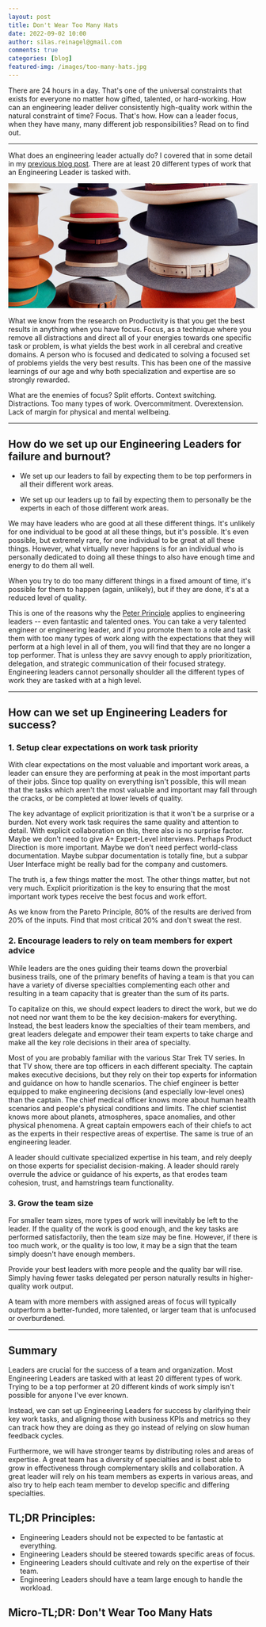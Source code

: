 ```yaml
---
layout: post
title: Don't Wear Too Many Hats
date: 2022-09-02 10:00
author: silas.reinagel@gmail.com
comments: true
categories: [blog]
featured-img: /images/too-many-hats.jpg
---
```


There are 24 hours in a day. That's one of the universal constraints that exists for everyone no matter how gifted, talented, or hard-working. How can an engineering leader deliver consistently high-quality work within the natural constraint of time? Focus. That's how. How can a leader focus, when they have many, many different job responsibilities? Read on to find out.

----

What does an engineering leader actually do? I covered that in some detail in my [previous blog post](https://www.silasreinagel.com/blog/2022/08/16/the-cushy-job-of-an-engineering-leader/). There are at least 20 different types of work that an Engineering Leader is tasked with.

<img src="/images/too-many-hats.jpg" alt="Too Many Hats - Representing the Many Responsibilities of an Engineering Leader"/>

What we know from the research on Productivity is that you get the best results in anything when you have focus. Focus, as a technique where you remove all distractions and direct all of your energies towards one specific task or problem, is what yields the best work in all cerebral and creative domains. A person who is focused and dedicated to solving a focused set of problems yields the very best results. This has been one of the massive learnings of our age and why both specialization and expertise are so strongly rewarded. 

What are the enemies of focus? Split efforts. Context switching. Distractions. Too many types of work. Overcommitment. Overextension. Lack of margin for physical and mental wellbeing.

----

## How do we set up our Engineering Leaders for failure and burnout?

- We set up our leaders to fail by expecting them to be top performers in all their different work areas. 

- We set up our leaders up to fail by expecting them to personally be the experts in each of those different work areas.

We may have leaders who are good at all these different things. It's unlikely for one individual to be good at all these things, but it's possible. It's even possible, but extremely rare, for one individual to be great at all these things. However, what virtually never happens is for an individual who is personally dedicated to doing all these things to also have enough time and energy to do them all well. 

When you try to do too many different things in a fixed amount of time, it's possible for them to happen (again, unlikely), but if they are done, it's at a reduced level of quality. 

This is one of the reasons why the [Peter Principle](https://www.investopedia.com/terms/p/peter-principle.asp) applies to engineering leaders -- even fantastic and talented ones. You can take a very talented engineer or engineering leader, and if you promote them to a role and task them with too many types of work along with the expectations that they will perform at a high level in all of them, you will find that they are no longer a top performer. That is unless they are savvy enough to apply prioritization, delegation, and strategic communication of their focused strategy. Engineering leaders cannot personally shoulder all the different types of work they are tasked with at a high level.

----

## How can we set up Engineering Leaders for success?

### 1. Setup clear expectations on work task priority

With clear expectations on the most valuable and important work areas, a leader can ensure they are performing at peak in the most important parts of their jobs. Since top quality on everything isn't possible, this will mean that the tasks which aren't the most valuable and important may fall through the cracks, or be completed at lower levels of quality. 

The key advantage of explicit prioritization is that it won't be a surprise or a burden. Not every work task requires the same quality and attention to detail. With explicit collaboration on this, there also is no surprise factor. Maybe we don't need to give A+ Expert-Level interviews. Perhaps Product Direction is more important. Maybe we don't need perfect world-class documentation. Maybe subpar documentation is totally fine, but a subpar User Interface might be really bad for the company and customers. 

The truth is, a few things matter the most. The other things matter, but not very much. Explicit prioritization is the key to ensuring that the most important work types receive the best focus and work effort. 

As we know from the Pareto Principle, 80% of the results are derived from 20% of the inputs. Find that most critical 20% and don't sweat the rest.

### 2. Encourage leaders to rely on team members for expert advice

While leaders are the ones guiding their teams down the proverbial business trails, one of the primary benefits of having a team is that you can have a variety of diverse specialties complementing each other and resulting in a team capacity that is greater than the sum of its parts.

To capitalize on this, we should expect leaders to direct the work, but we do not need nor want them to be the key decision-makers for everything. Instead, the best leaders know the specialties of their team members, and great leaders delegate and empower their team experts to take charge and make all the key role decisions in their area of specialty.

Most of you are probably familiar with the various Star Trek TV series. In that TV show, there are top officers in each different specialty. The captain makes executive decisions, but they rely on their top experts for information and guidance on how to handle scenarios. The chief engineer is better equipped to make engineering decisions (and especially low-level ones) than the captain. The chief medical officer knows more about human health scenarios and people's physical conditions and limits. The chief scientist knows more about planets, atmospheres, space anomalies, and other physical phenomena. A great captain empowers each of their chiefs to act as the experts in their respective areas of expertise. The same is true of an engineering leader. 

A leader should cultivate specialized expertise in his team, and rely deeply on those experts for specialist decision-making. A leader should rarely overrule the advice or guidance of his experts, as that erodes team cohesion, trust, and hamstrings team functionality. 

### 3. Grow the team size

For smaller team sizes, more types of work will inevitably be left to the leader. If the quality of the work is good enough, and the key tasks are performed satisfactorily, then the team size may be fine. However, if there is too much work, or the quality is too low, it may be a sign that the team simply doesn't have enough members.

Provide your best leaders with more people and the quality bar will rise. Simply having fewer tasks delegated per person naturally results in higher-quality work output. 

A team with more members with assigned areas of focus will typically outperform a better-funded, more talented, or larger team that is unfocused or overburdened. 

----

## Summary

Leaders are crucial for the success of a team and organization. Most Engineering Leaders are tasked with at least 20 different types of work. Trying to be a top performer at 20 different kinds of work simply isn't possible for anyone I've ever known. 

Instead, we can set up Engineering Leaders for success by clarifying their key work tasks, and aligning those with business KPIs and metrics so they can track how they are doing as they go instead of relying on slow human feedback cycles. 

Furthermore, we will have stronger teams by distributing roles and areas of expertise. A great team has a diversity of specialties and is best able to grow in effectiveness through complementary skills and collaboration. A great leader will rely on his team members as experts in various areas, and also try to help each team member to develop specific and differing specialties. 

## TL;DR Principles:
- Engineering Leaders should not be expected to be fantastic at everything.
- Engineering Leaders should be steered towards specific areas of focus.
- Engineering Leaders should cultivate and rely on the expertise of their team.
- Engineering Leaders should have a team large enough to handle the workload.

## Micro-TL;DR: Don't Wear Too Many Hats
